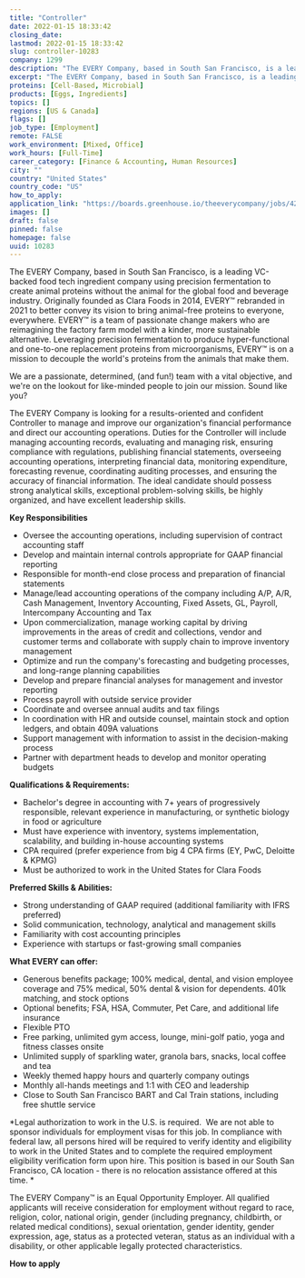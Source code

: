 ```yaml
---
title: "Controller"
date: 2022-01-15 18:33:42
closing_date: 
lastmod: 2022-01-15 18:33:42
slug: controller-10283
company: 1299
description: "The EVERY Company, based in South San Francisco, is a leading VC-backed food tech ingredient company using precision fermentation to create animal proteins without the animal for the global food and beverage industry. Originally founded as Clara Foods in 2014, EVERY™ rebranded in 2021 to better convey its vision to bring animal-free proteins to everyone, everywhere. EVERY™ is a team of passionate change makers who are reimagining the factory farm model with a kinder, more sustainable alternative."
excerpt: "The EVERY Company, based in South San Francisco, is a leading VC-backed food tech ingredient company using precision fermentation to create animal proteins without the animal for the global food and beverage industry. Originally founded as Clara Foods in 2014, EVERY™ rebranded in 2021 to better convey its vision to bring animal-free proteins to everyone, everywhere. EVERY™ is a team of passionate change makers who are reimagining the factory farm model with a kinder, more sustainable alternative."
proteins: [Cell-Based, Microbial]
products: [Eggs, Ingredients]
topics: []
regions: [US & Canada]
flags: []
job_type: [Employment]
remote: FALSE
work_environment: [Mixed, Office]
work_hours: [Full-Time]
career_category: [Finance & Accounting, Human Resources]
city: ""
country: "United States"
country_code: "US"
how_to_apply: 
application_link: "https://boards.greenhouse.io/theeverycompany/jobs/4292142004"
images: []
draft: false
pinned: false
homepage: false
uuid: 10283
---
```

The EVERY Company, based in South San Francisco, is a leading VC-backed
food tech ingredient company using precision fermentation to create
animal proteins without the animal for the global food and beverage
industry. Originally founded as Clara Foods in 2014, EVERY™ rebranded in
2021 to better convey its vision to bring animal-free proteins to
everyone, everywhere. EVERY™ is a team of passionate change makers who
are reimagining the factory farm model with a kinder, more sustainable
alternative. Leveraging precision fermentation to produce
hyper-functional and one-to-one replacement proteins from
microorganisms, EVERY™ is on a mission to decouple the world's proteins
from the animals that make them.

We are a passionate, determined, (and fun!) team with a vital objective,
and we\'re on the lookout for like-minded people to join our mission.
Sound like you?

The EVERY Company is looking for a results-oriented and confident
Controller to manage and improve our organization\'s financial
performance and direct our accounting operations. Duties for the
Controller will include managing accounting records, evaluating and
managing risk, ensuring compliance with regulations, publishing
financial statements, overseeing accounting operations, interpreting
financial data, monitoring expenditure, forecasting revenue,
coordinating auditing processes, and ensuring the accuracy of financial
information. The ideal candidate should possess strong analytical
skills, exceptional problem-solving skills, be highly organized, and
have excellent leadership skills.

**Key Responsibilities**

-   Oversee the accounting operations, including supervision of contract
    accounting staff
-   Develop and maintain internal controls appropriate for GAAP
    financial reporting
-   Responsible for month-end close process and preparation of financial
    statements
-   Manage/lead accounting operations of the company including A/P, A/R,
    Cash Management, Inventory Accounting, Fixed Assets, GL, Payroll,
    Intercompany Accounting and Tax
-   Upon commercialization, manage working capital by driving
    improvements in the areas of credit and collections, vendor and
    customer terms and collaborate with supply chain to improve
    inventory management
-   Optimize and run the company's forecasting and budgeting processes,
    and long-range planning capabilities
-   Develop and prepare financial analyses for management and investor
    reporting
-   Process payroll with outside service provider
-   Coordinate and oversee annual audits and tax filings
-   In coordination with HR and outside counsel, maintain stock and
    option ledgers, and obtain 409A valuations
-   Support management with information to assist in the decision-making
    process
-   Partner with department heads to develop and monitor operating
    budgets

**Qualifications & Requirements:**

-   Bachelor's degree in accounting with 7+ years of progressively
    responsible, relevant experience in manufacturing, or synthetic
    biology in food or agriculture
-   Must have experience with inventory, systems implementation,
    scalability, and building in-house accounting systems 
-   CPA required (prefer experience from big 4 CPA firms (EY, PwC,
    Deloitte & KPMG) 
-   Must be authorized to work in the United States for Clara Foods

**Preferred Skills & Abilities:**

-   Strong understanding of GAAP required (additional familiarity with
    IFRS preferred)
-   Solid communication, technology, analytical and management skills
-   Familiarity with cost accounting principles
-   Experience with startups or fast-growing small companies

**What EVERY can offer:**

-   Generous benefits package; 100% medical, dental, and vision employee
    coverage and 75% medical, 50% dental & vision for dependents. 401k
    matching, and stock options
-   Optional benefits; FSA, HSA, Commuter, Pet Care, and additional life
    insurance
-   Flexible PTO
-   Free parking, unlimited gym access, lounge, mini-golf patio, yoga
    and fitness classes onsite
-   Unlimited supply of sparkling water, granola bars, snacks, local
    coffee and tea
-   Weekly themed happy hours and quarterly company outings
-   Monthly all-hands meetings and 1:1 with CEO and leadership
-   Close to South San Francisco BART and Cal Train stations, including
    free shuttle service

*Legal authorization to work in the U.S. is required.  We are not able
to sponsor individuals for employment visas for this job. In compliance
with federal law, all persons hired will be required to verify identity
and eligibility to work in the United States and to complete the
required employment eligibility verification form upon hire. This
position is based in our South San Francisco, CA location - there is no
relocation assistance offered at this time. *

The EVERY Company™ is an Equal Opportunity Employer. All qualified
applicants will receive consideration for employment without regard to
race, religion, color, national origin, gender (including pregnancy,
childbirth, or related medical conditions), sexual orientation, gender
identity, gender expression, age, status as a protected veteran, status
as an individual with a disability, or other applicable legally
protected characteristics.


**How to apply**



